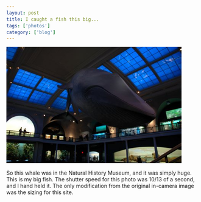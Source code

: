 ```yaml
---
layout: post
title: I caught a fish this big...
tags: ['photos']
category: ['blog']
---
```


![Big Fish :: Nikon D70 : 10/13s : f/4.5 : ISO 200](/media/2004/05/whale.jpg)

So this whale was in the Natural History Museum, and it was simply huge.
This is my big fish. The shutter speed for this photo was 10/13 of a
second, and I hand held it. The only modification from the original
in-camera image was the sizing for this site.

